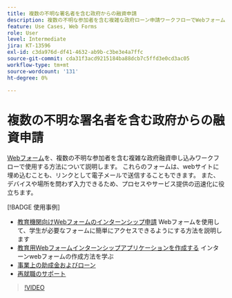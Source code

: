 ```yaml
---
title: 複数の不明な署名者を含む政府からの融資申請
description: 複数の不明な参加者を含む複雑な政府ローン申請ワークフローでWebフォームを使用する方法について説明します
feature: Use Cases, Web Forms
role: User
level: Intermediate
jira: KT-13596
exl-id: c3da976d-df41-4632-ab9b-c3be3e4a7ffc
source-git-commit: cda31f3acd9215184ba88dcb7c5ffd3e0cd3ac05
workflow-type: tm+mt
source-wordcount: '131'
ht-degree: 0%

---
```


# 複数の不明な署名者を含む政府からの融資申請

[Webフォーム](../sign-advanced-users/webform.md)を、複数の不明な参加者を含む複雑な政府融資申し込みワークフローで使用する方法について説明します。 これらのフォームは、webサイトに埋め込むことも、リンクとして電子メールで送信することもできます。 また、デバイスや場所を問わず入力できるため、プロセスやサービス提供の迅速化に役立ちます。

[!BADGE 使用事例]

* [教育機関向けWebフォームのインターンシップ申請](https://experienceleague.adobe.com/docs/document-cloud-learn/sign-learning-hub/expand/recipes/edu/usecase-edu-intern.html?lang=en)
Webフォームを使用して、学生が必要なフォームに簡単にアクセスできるようにする方法を説明します
* [教育用Webフォームインターンシップアプリケーションを作成する](https://experienceleague.adobe.com/docs/document-cloud-learn/sign-learning-hub/expand/recipes/edu/usecase-edu-intern-create.html?lang=en)
インターンwebフォームの作成方法を学ぶ
* [事業上の助成金およびローン](https://experienceleague.adobe.com/docs/document-cloud-learn/sign-learning-hub/expand/recipes/gov/usecasegovgrants.html?lang=en)
* [再就職のサポート](https://experienceleague.adobe.com/docs/document-cloud-learn/sign-learning-hub/expand/recipes/gov/usecasegovreemployment.html?lang=en)

>[!VIDEO](https://video.tv.adobe.com/v/3421619?quality=12&learn=on&hidetitle=true)
